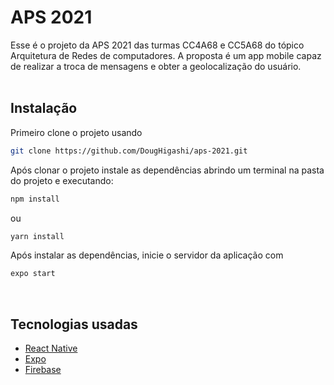 # APS 2021 

Esse é o projeto da APS 2021 das turmas CC4A68 e CC5A68 do tópico Arquitetura de Redes de computadores. A proposta é um app mobile capaz de realizar a troca de mensagens e obter a geolocalização do usuário.
<br><br>

## Instalação

Primeiro clone o projeto usando
```bash
git clone https://github.com/DougHigashi/aps-2021.git
```
Após clonar o projeto instale as dependências abrindo um terminal na pasta do projeto e executando: 
```bash
npm install
```
ou
```bash
yarn install
```
Após instalar as dependências, inicie o servidor da aplicação com 
```bash
expo start
```
<br>

## Tecnologias usadas

* [React Native](https://reactnative.dev/docs/getting-started)
* [Expo](https://docs.expo.io/)
* [Firebase](https://firebase.google.com/docs?hl=pt)